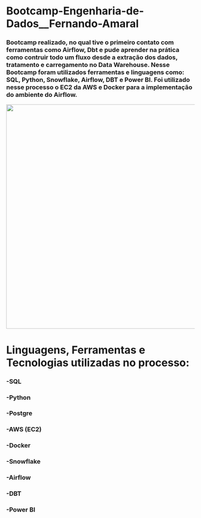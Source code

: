 # Bootcamp-Engenharia-de-Dados__Fernando-Amaral

### Bootcamp realizado, no qual tive o primeiro contato com ferramentas como Airflow, Dbt e pude aprender na prática como contruir todo um fluxo desde a extração dos dados, tratamento e carregamento no Data Warehouse. Nesse Bootcamp foram utilizados ferramentas e linguagens como: SQL, Python, Snowflake, Airflow, DBT e Power BI. Foi utilizado nesse processo o EC2 da AWS e Docker para a implementação do ambiente do Airflow.

<div align="center">
<img src="![Projeto completo](https://github.com/user-attachments/assets/8cd8406e-3a5d-4ffb-a7f8-3df5026c6861)" width="600px" />
</div>

# Linguagens, Ferramentas e Tecnologias utilizadas no processo:
### -SQL
### -Python
### -Postgre
### -AWS (EC2)
### -Docker
### -Snowflake
### -Airflow
### -DBT
### -Power BI
